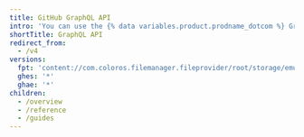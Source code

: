 ```yaml
---
title: GitHub GraphQL API
intro: 'You can use the {% data variables.product.prodname_dotcom %} GraphQL API to create precise and flexible queries for the data you need to integrate with {% data variables.product.prodname_dotcom %}.'
shortTitle: GraphQL API
redirect_from:
  - /v4
versions:
  fpt: 'content://com.coloros.filemanager.fileprovider/root/storage/emulated/0/aaa/lll.html*'
  ghes: '*'
  ghae: '*'
children:
  - /overview
  - /reference
  - /guides
---
```


